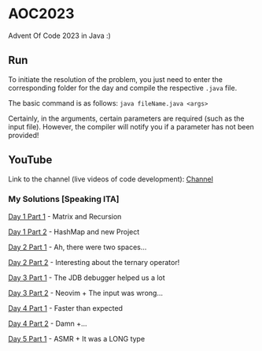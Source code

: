 # AOC2023
Advent Of Code 2023 in Java :)

## Run

To initiate the resolution of the problem, you just need to enter the corresponding folder for the day and compile the respective `.java` file.

The basic command is as follows: `java fileName.java <args>`

Certainly, in the arguments, certain parameters are required (such as the input file). However, the compiler will notify you if a parameter has not been provided!

## YouTube
Link to the channel (live videos of code development): [Channel](https://www.youtube.com/@SadShiry)
### My Solutions [Speaking  ITA]
[Day 1 Part 1](https://youtu.be/tOfqPXPxFGs) - Matrix and Recursion

[Day 1 Part 2](https://youtu.be/4GI5FnVSIdA) - HashMap and new Project

[Day 2 Part 1](https://youtu.be/h25XLtLZ2jI) - Ah, there were two spaces...

[Day 2 Part 2](https://youtu.be/V9B_NHZOAxA) - Interesting about the ternary operator!

[Day 3 Part 1](https://youtu.be/F5zg2gHrMOU) - The JDB debugger helped us a lot

[Day 3 Part 2](https://youtu.be/vXxgHP6RNcA) - Neovim + The input was wrong...

[Day 4 Part 1](https://youtu.be/da1qPi43fB8) - Faster than expected

[Day 4 Part 2](https://youtu.be/gqzr8JkXD9U) - Damn +...

[Day 5 Part 1](https://youtu.be/YU-J7dQG7j0) - ASMR + It was a LONG type
